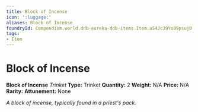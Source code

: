 ```yaml
---
title: Block of Incense
icon: ':luggage:'
aliases: Block of Incense
foundryId: Compendium.world.ddb-eureka-ddb-items.Item.aS4Jc39YoB9psujD
tags:
- Item
---
```


# Block of Incense

**Block of Incense**
_Trinket_
**Type:** Trinket
**Quantity:** 2
**Weight:** N/A
**Price:** N/A
**Rarity:** 
**Attunement:** None

*A block of incense, typically found in a priest's pack.*